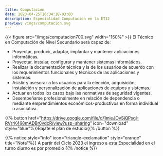 ```yaml
---
title: Computacion
date: 2023-04-25T16:34:18-03:00
description: Especialidad Computacion en la ET12
preview: /imgs/computacion.svg
---
```

{{< figure src="/imgs/computacion700.svg" width="150%" >}}
El Técnico en Computación de Nivel Secundario será capaz de:

- Proyectar, producir, adaptar, implantar y mantener aplicaciones informáticas.
- Proyectar, instalar, configurar y mantener sistemas informáticos.
- Realizar la documentación técnica y la de los usuarios de acuerdo con los requerimientos funcionales y técnicos de las aplicaciones y sistemas.
- Asistir y asesorar a los usuarios para la elección, adquisición, instalación y personalización de aplicaciones de equipos y sistemas.
- Actuar en todos los casos bajo las normativas de seguridad vigentes.
- Desempeñarse profesionalmente en relación de dependencia o mediante emprendimientos económicos-productivos en forma individual o asociativa.


{{% button href="https://drive.google.com/file/d/1mieJOvSjQPsgI-RVrrK468mADBr0vdcR/view?usp=sharing" icon="download" style="blue"%}}Bajate el plan de estudio{{% /button %}}


{{% notice style="info" icon="triangle-exclamation" style="orange" title="Nota"%}}
A partir del Ciclo 2023 el ingreso a esta Especialidad en el turno diurno es por promedio
{{% /notice %}}

